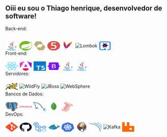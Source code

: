 ## Oiii eu sou o Thiago henrique, desenvolvedor de software!

Back-end:
<div style="display: inline_block"><br> <img align="center" alt="Java" height="30" width="40" src="https://raw.githubusercontent.com/devicons/devicon/master/icons/java/java-original.svg"> <img align="center" alt="Spring" height="30" width="40" src="https://raw.githubusercontent.com/devicons/devicon/master/icons/spring/spring-original.svg"> <img align="center" alt="Hibernate" height="30" width="40" src="https://raw.githubusercontent.com/devicons/devicon/master/icons/hibernate/hibernate-plain.svg"> <img align="center" alt="JUnit" height="30" width="40" src="https://raw.githubusercontent.com/devicons/devicon/master/icons/junit/junit-plain.svg"> <img align="center" alt="Maven" height="30" width="40" src="https://raw.githubusercontent.com/devicons/devicon/master/icons/maven/maven-original.svg"> <img align="center" alt="Lombok" height="30" width="40" src="https://raw.githubusercontent.com/devicons/devicon/master/icons/lombok/lombok-original.svg"> <img align="center" alt="Quarkus" height="30" width="40" src="https://raw.githubusercontent.com/devicons/devicon/master/icons/quarkus/quarkus-original.svg"> </div>
Front-end:
<div style="display: inline_block"><br> <img align="center" alt="React" height="30" width="40" src="https://raw.githubusercontent.com/devicons/devicon/master/icons/react/react-original.svg"> <img align="center" alt="Angular" height="30" width="40" src="https://raw.githubusercontent.com/devicons/devicon/master/icons/angular/angular-original.svg"> <img align="center" alt="TypeScript" height="30" width="40" src="https://raw.githubusercontent.com/devicons/devicon/master/icons/typescript/typescript-plain.svg"> <img align="center" alt="Bootstrap" height="30" width="40" src="https://raw.githubusercontent.com/devicons/devicon/master/icons/bootstrap/bootstrap-original.svg"> <img align="center" alt="JSF" height="30" width="40" src="https://raw.githubusercontent.com/devicons/devicon/master/icons/java/java-original.svg"> <!-- JSF não tem ícone específico --> <img align="center" alt="PrimeFaces" height="30" width="40" src="https://raw.githubusercontent.com/devicons/devicon/master/icons/java/java-original.svg"> <!-- PrimeFaces não tem ícone específico --> </div>
Servidores:
<div style="display: inline_block"><br> <img align="center" alt="Tomcat" height="30" width="40" src="https://raw.githubusercontent.com/devicons/devicon/master/icons/tomcat/tomcat-original.svg"> <img align="center" alt="WildFly" height="30" width="40" src="https://raw.githubusercontent.com/devicons/devicon/master/icons/wildfly/wildfly-original.svg"> <img align="center" alt="JBoss" height="30" width="40" src="https://raw.githubusercontent.com/devicons/devicon/master/icons/jboss/jboss-original.svg"> <img align="center" alt="WebSphere" height="30" width="40" src="https://raw.githubusercontent.com/devicons/devicon/master/icons/websphere/websphere-original.svg"> </div>
Bancos de Dados:
<div style="display: inline_block"><br> <img align="center" alt="PostgreSQL" height="30" width="40" src="https://raw.githubusercontent.com/devicons/devicon/master/icons/postgresql/postgresql-original.svg"> <img align="center" alt="Oracle" height="30" width="40" src="https://raw.githubusercontent.com/devicons/devicon/master/icons/oracle/oracle-original.svg"> <img align="center" alt="MySQL" height="30" width="40" src="https://raw.githubusercontent.com/devicons/devicon/master/icons/mysql/mysql-original.svg"> <img align="center" alt="MongoDB" height="30" width="40" src="https://raw.githubusercontent.com/devicons/devicon/master/icons/mongodb/mongodb-original.svg"> <img align="center" alt="SQL Server" height="30" width="40" src="https://raw.githubusercontent.com/devicons/devicon/master/icons/microsoftsqlserver/microsoftsqlserver-plain.svg"> </div>
DevOps:
<div style="display: inline_block"><br> <img align="center" alt="Git" height="30" width="40" src="https://raw.githubusercontent.com/devicons/devicon/master/icons/git/git-original.svg"> <img align="center" alt="GitHub" height="30" width="40" src="https://raw.githubusercontent.com/devicons/devicon/master/icons/github/github-original.svg"> <img align="center" alt="GitHub Actions" height="30" width="40" src="https://raw.githubusercontent.com/devicons/devicon/master/icons/githubactions/githubactions-original.svg"> <img align="center" alt="Docker" height="30" width="40" src="https://raw.githubusercontent.com/devicons/devicon/master/icons/docker/docker-original.svg"> <img align="center" alt="Kubernetes" height="30" width="40" src="https://raw.githubusercontent.com/devicons/devicon/master/icons/kubernetes/kubernetes-plain.svg"> <img align="center" alt="Jenkins" height="30" width="40" src="https://raw.githubusercontent.com/devicons/devicon/master/icons/jenkins/jenkins-original.svg"> <img align="center" alt="SonarQube" height="30" width="40" src="https://raw.githubusercontent.com/devicons/devicon/master/icons/sonarqube/sonarqube-original.svg"> <img align="center" alt="Kafka" height="30" width="40" src="https://raw.githubusercontent.com/devicons/devicon/master/icons/kafka/kafka-original.svg"> <img align="center" alt="RabbitMQ" height="30" width="40" src="https://raw.githubusercontent.com/devicons/devicon/master/icons/rabbitmq/rabbitmq-original.svg"> </div>

##
